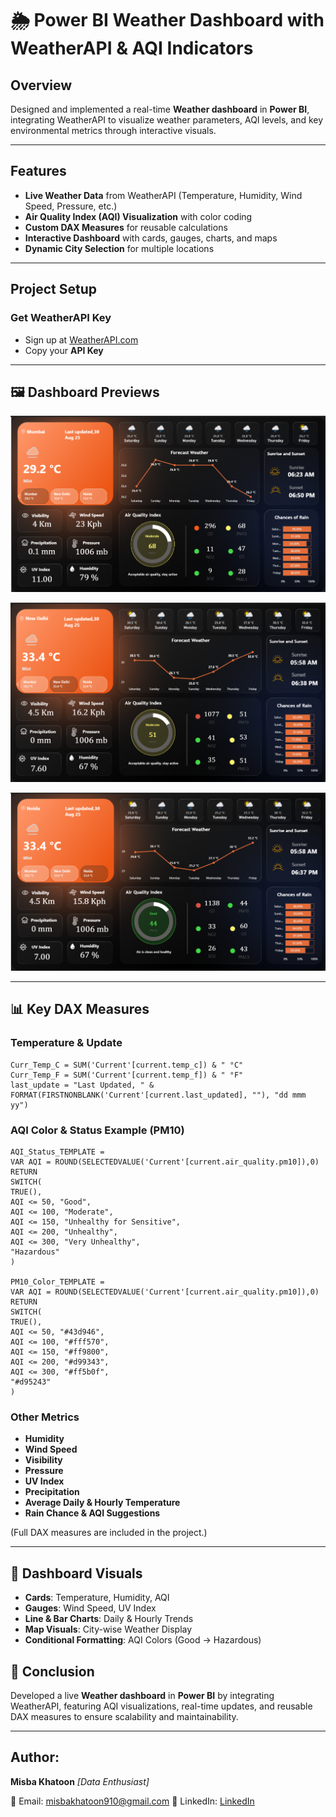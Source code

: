 # 🌦 Power BI Weather Dashboard with WeatherAPI & AQI Indicators
## Overview
Designed and implemented a real-time **Weather dashboard** in **Power BI**, integrating WeatherAPI to visualize weather parameters, AQI levels, and key environmental metrics through interactive visuals.

---

## Features
- **Live Weather Data** from WeatherAPI (Temperature, Humidity, Wind Speed, Pressure, etc.)
- **Air Quality Index (AQI) Visualization** with color coding
- **Custom DAX Measures** for reusable calculations
- **Interactive Dashboard** with cards, gauges, charts, and maps
- **Dynamic City Selection** for multiple locations

---

##  Project Setup
### Get WeatherAPI Key
- Sign up at [WeatherAPI.com](https://www.weatherapi.com/)  
- Copy your **API Key**

---

## 🖼 Dashboard Previews
![Dashboard Screenshot](https://github.com/misba-coder/Power-BI-Weather-Dashboard-/blob/main/Screenshot1.png)

![Dashboard Screenshot](https://github.com/misba-coder/Power-BI-Weather-Dashboard-/blob/main/Screenshot2.png)

![Dashboard Screenshot](https://github.com/misba-coder/Power-BI-Weather-Dashboard-/blob/main/Screenshot3.png)

---
## 📊 Key DAX Measures
### Temperature & Update
```DAX
Curr_Temp_C = SUM('Current'[current.temp_c]) & " °C"
Curr_Temp_F = SUM('Current'[current.temp_f]) & " °F"
last_update = "Last Updated, " & FORMAT(FIRSTNONBLANK('Current'[current.last_updated], ""), "dd mmm yy")
```

### AQI Color & Status Example (PM10)
```DAX
AQI_Status_TEMPLATE = 
VAR AQI = ROUND(SELECTEDVALUE('Current'[current.air_quality.pm10]),0)
RETURN
SWITCH(
TRUE(),
AQI <= 50, "Good",
AQI <= 100, "Moderate",
AQI <= 150, "Unhealthy for Sensitive",
AQI <= 200, "Unhealthy",
AQI <= 300, "Very Unhealthy",
"Hazardous"
)

PM10_Color_TEMPLATE = 
VAR AQI = ROUND(SELECTEDVALUE('Current'[current.air_quality.pm10]),0)
RETURN
SWITCH(
TRUE(),
AQI <= 50, "#43d946",
AQI <= 100, "#fff570",
AQI <= 150, "#ff9800",
AQI <= 200, "#d99343",
AQI <= 300, "#ff5b0f",
"#d95243"
)
```

### Other Metrics
- **Humidity**  
- **Wind Speed**  
- **Visibility**  
- **Pressure**  
- **UV Index**  
- **Precipitation**  
- **Average Daily & Hourly Temperature**  
- **Rain Chance & AQI Suggestions**  

(Full DAX measures are included in the project.)

---

## 🎨 Dashboard Visuals
- **Cards**: Temperature, Humidity, AQI
- **Gauges**: Wind Speed, UV Index
- **Line & Bar Charts**: Daily & Hourly Trends
- **Map Visuals**: City-wise Weather Display
- **Conditional Formatting**: AQI Colors (Good → Hazardous)


## 📝 Conclusion
Developed a live **Weather dashboard** in **Power BI** by integrating WeatherAPI, featuring AQI visualizations, real-time updates, and reusable DAX measures to ensure scalability and maintainability.

---

## Author:
**Misba Khatoon**
*[Data Enthusiast]*

📧 Email: misbakhatoon910@gmail.com 
🔗 LinkedIn: [LinkedIn](https://www.linkedin.com/in/misba-khatoon-5067a3302) 
